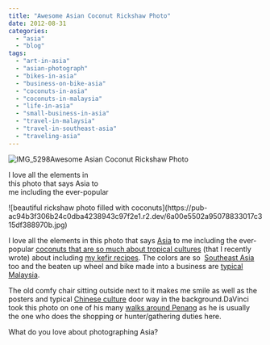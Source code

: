 ```yaml
---
title: "Awesome Asian Coconut Rickshaw Photo"
date: 2012-08-31
categories: 
  - "asia"
  - "blog"
tags: 
  - "art-in-asia"
  - "asian-photograph"
  - "bikes-in-asia"
  - "business-on-bike-asia"
  - "coconuts-in-asia"
  - "coconuts-in-malaysia"
  - "life-in-asia"
  - "small-business-in-asia"
  - "travel-in-malaysia"
  - "travel-in-southeast-asia"
  - "traveling-asia"
---
```


![IMG_5298](https://pub-ac94b3f306b24c0dba4238943c97f2e1.r2.dev/6a00e5502a950788330177443b8383970d.jpg)Awesome Asian Coconut Rickshaw Photo

I love all the elements in  
this photo that says Asia to  
me including the ever-popular

<!--more--> ![beautiful rickshaw photo filled with coconuts](https://pub-ac94b3f306b24c0dba4238943c97f2e1.r2.dev/6a00e5502a95078833017c315df388970b.jpg)

I love all the elements in this photo that says [Asia](http://soultravelers3new.local/2012/08/weird-asia.html "weird Asia") to me including the ever-popular [coconuts that are so much about tropical cultures](http://soultravelers3new.local/2012/08/-superfood-healthy-coconut-tropical-nourishing-tradition-in-asia.html "coconuts tropica cultures") (that I recently wrote) about including [my kefir recipes](http://soultravelers3new.local/2012/07/-how-to-make-kefir-easy-goats-milk-or-coconut-milk.html "kefir recipes"). The colors are so  [Southeast Asia](http://soultravelers3new.local/2012/05/living-in-asia.html "living in Asia") too and the beaten up wheel and bike made into a business are [typical Malaysia](http://soultravelers3new.local/2012/07/typical-malaysia-local-style.html "typical malaysia").  
  
The old comfy chair sitting outside next to it makes me smile as well as the posters and typical [Chinese culture](http://soultravelers3new.local/2012/04/the-beauty-of-traditional-chinese-culture.html "chinese culture") door way in the background.DaVinci took this photo on one of his many [walks around Penang](http://soultravelers3new.local/2012/08/walking-in-asia.html "walks around Penang") as he is usually the one who does the shopping or hunter/gathering duties here.  
  
What do you love about photographing Asia?
